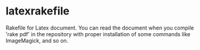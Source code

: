 # latexrakefile

Rakefile for Latex document.
You can read the document when you compile 'rake pdf' in the repository
with proper installation of some commands like ImageMagick, and so on.

